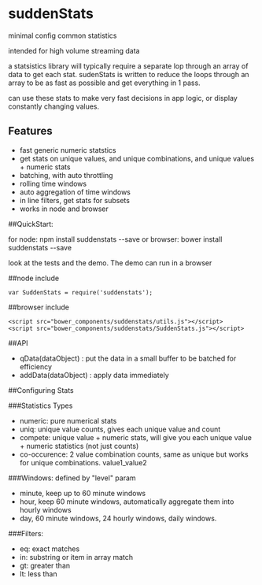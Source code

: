 # suddenStats
minimal config common statistics

intended for high volume streaming data

a statsistics library will typically require a separate lop through an array of data to get each stat. sudenStats is written to reduce the loops through an array to be as fast as possible and get everything in 1 pass. 

can use these stats to make very fast decisions in app logic, or display constantly changing values.

## Features
- fast generic numeric statstics
- get stats on unique values, and unique combinations, and unique values + numeric stats
- batching, with auto throttling
- rolling time windows
- auto aggregation of time windows
- in line filters, get stats for subsets
- works in node and browser

##QuickStart:

for node: npm install suddenstats --save
or
browser: bower install suddenstats --save

look at the tests and the demo. The demo can run in a browser

##node include
```
var SuddenStats = require('suddenstats');
```

##browser include
```
<script src="bower_components/suddenstats/utils.js"></script>
<script src="bower_components/suddenstats/SuddenStats.js"></script>
```

##API
- qData(dataObject) : put the data in a small buffer to be batched for efficiency
- addData(dataObject) : apply data immediately

##Configuring Stats

###Statistics Types
- numeric: pure numerical stats
- uniq: unique value counts, gives each unique value and count
- compete: unique value + numeric stats, will give you each unique value + numeric statistics (not just counts)
- co-occurence: 2 value combination counts, same as unique but works for unique combinations. value1_value2

###Windows: defined by "level" param
- minute, keep up to 60 minute windows
- hour, keep 60 minute windows, automatically aggregate them into hourly windows
- day, 60 minute windows, 24 hourly windows, daily windows.

###Filters:
- eq: exact matches
- in: substring or item in array match
- gt: greater than
- lt: less than